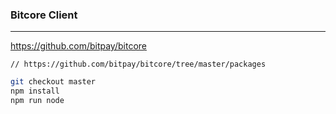 ### Bitcore Client
---
https://github.com/bitpay/bitcore

```
// https://github.com/bitpay/bitcore/tree/master/packages

```

```sh
git checkout master
npm install
npm run node
```

```
```


